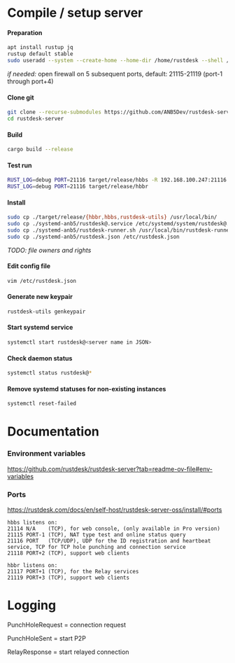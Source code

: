 # Compile / setup server

#### Preparation
```bash
apt install rustup jq
rustup default stable
sudo useradd --system --create-home --home-dir /home/rustdesk --shell /usr/bin/bash rustdesk
```
*if needed:* open firewall on 5 subsequent ports, default: 21115-21119 (port-1 through port+4)

#### Clone git
```bash
git clone --recurse-submodules https://github.com/ANB5Dev/rustdesk-server.git
cd rustdesk-server
```

#### Build
```bash
cargo build --release
```

#### Test run
```bash
RUST_LOG=debug PORT=21116 target/release/hbbs -R 192.168.100.247:21116 -r 192.168.100.247:21117
RUST_LOG=debug PORT=21116 target/release/hbbr
```

#### Install
```bash
sudo cp ./target/release/{hbbr,hbbs,rustdesk-utils} /usr/local/bin/
sudo cp ./systemd-anb5/rustdesk@.service /etc/systemd/system/rustdesk@.service
sudo cp ./systemd-anb5/rustdesk-runner.sh /usr/local/bin/rustdesk-runner.sh
sudo cp ./systemd-anb5/rustdesk.json /etc/rustdesk.json
```
*TODO: file owners and rights*

#### Edit config file
```bash
vim /etc/rustdesk.json
```

#### Generate new keypair
```bash
rustdesk-utils genkeypair
```

#### Start systemd service
```bash
systemctl start rustdesk@<server name in JSON>
```

#### Check daemon status
```bash
systemctl status rustdesk@*
```

#### Remove systemd statuses for non-existing instances
```bash
systemctl reset-failed
```

# Documentation

### Environment variables
https://github.com/rustdesk/rustdesk-server?tab=readme-ov-file#env-variables

### Ports
https://rustdesk.com/docs/en/self-host/rustdesk-server-oss/install/#ports

	hbbs listens on:
	21114 N/A    (TCP), for web console, (only available in Pro version)
	21115 PORT-1 (TCP), NAT type test and online status query
	21116 PORT   (TCP/UDP), UDP for the ID registration and heartbeat service, TCP for TCP hole punching and connection service
	21118 PORT+2 (TCP), support web clients

	hbbr listens on:
	21117 PORT+1 (TCP), for the Relay services
	21119 PORT+3 (TCP), support web clients

# Logging

PunchHoleRequest = connection request

PunchHoleSent = start P2P

RelayResponse = start relayed connection

<!--
# Outdated / backup

sudo chown -R rustdesk:rustdesk /home/rustdesk /etc/rustdesk.json /usr/local/bin/rustdesk-runner.sh
sudo chmod 750 /usr/local/bin/rustdesk-runner.sh

RUST_LOG=debug KEY=Kbxy... PORT=21116 ALWAYS_USE_RELAY=N DB_URL=rustdesk.ASCI-demo.sqlite3 SERVERNAME="ASCI-test" LOGURL="https://...?token=..." LOGVERBOSE=Y ~/rustdesk-server/target/release/hbbs -r 192.168.100.247:21116 -R 192.168.100.247:21117
RUST_LOG=debug KEY=Kbxy... PORT=21116 SINGLE_BANDWIDTH=100 TOTAL_BANDWIDTH=200 LIMIT_SPEED=200 ~/rustdesk-server/target/release/hbbr

## link to our fork of hbb_common
cd libs/hbb_common
git remote set-url origin https://github.com/ANB5Dev/hbb_common.git
cd ../..
git config -f .gitmodules submodule.libs/hbb_common.url https://github.com/ANB5Dev/hbb_common
git submodule update --remote libs/hbb_common
git add .gitmodules libs/hbb_common
git commit -m "Updated hbb_common submodule to forked version"
git push origin master
-->
